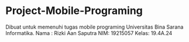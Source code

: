 # Project-Mobile-Programing
Dibuat untuk memenuhi tugas mobile programing Universitas Bina Sarana Informatika. Nama : Rizki Aan Saputra NIM: 19215057 Kelas: 19.4A.24
